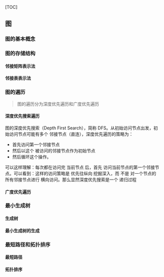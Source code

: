 [TOC]
## 图
### 图的基本概念

### 图的存储结构
#### 邻接矩阵表示法

#### 邻接表表示法


### 图的遍历
>图的遍历分为深度优先遍历和广度优先遍历

#### 深度优先搜索遍历

图的深度优先搜索（Depth First Search），简称 DFS。从初始访问节点出发，初始访问节点可能有多个 邻接节点（直连），深度优先遍历的策略为：
* 首先访问第一个邻接节点
* 然后以这个 被访问的邻接节点作为初始节点
* 然后循环这个操作。

可以这样理解：每次都在访问完 当前节点 后，首先 访问当前节点的第一个邻接节点。可以看到：这样的访问策略是 优先往纵向 挖掘深入，而 不是 对一个节点的所有邻接节点进行 横向访问。那么显然深度优先搜索是一个 递归过程

#### 广度优先遍历

### 最小生成树
#### 生成树
#### 最小生成树的生成
### 最短路径和拓扑排序
#### 最短路径
#### 拓扑排序
